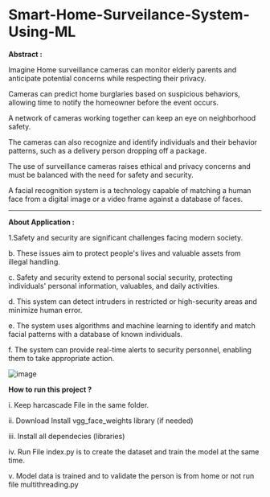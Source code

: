 # Smart-Home-Surveilance-System-Using-ML


**Abstract :**

Imagine Home surveillance cameras can monitor elderly parents and anticipate potential concerns while respecting their privacy.

Cameras can predict home burglaries based on suspicious behaviors, allowing time to notify the homeowner before the event occurs.

A network of cameras working together can keep an eye on neighborhood safety.

The cameras can also recognize and identify individuals and their behavior patterns, such as a delivery person dropping off a package.

The use of surveillance cameras raises ethical and privacy concerns and must be balanced with the need for safety and security.

A facial recognition system is a technology capable of matching a human face from a digital image or a video frame against a database of faces.


-------------------------------------------------------------------------------------------------------------------------------------------


**About Application :**


1.Safety and security are significant challenges facing modern society.

b. These issues aim to protect people's lives and valuable assets from illegal handling.

c. Safety and security extend to personal social security, protecting individuals' personal information, valuables, and daily activities.

d. This system can detect intruders in restricted or high-security areas and minimize human error.

e. The system uses algorithms and machine learning to identify and match facial patterns with a database of known individuals.

f. The system can provide real-time alerts to security personnel, enabling them to take appropriate action.



![image](https://github.com/Matin3230/Smart-Home-Surveilance-System-Using-ML/assets/85051013/39775be1-4226-4596-8176-2a523db655ec)



**How to run this project ?**

i. Keep harcascade File in the same folder.

ii. Download Install vgg_face_weights library (if needed)

iii. Install all dependecies (libraries)

iv. Run File index.py is to create the dataset and train the model at the same time.

v. Model data is trained and to validate the person is from home or not run file multithreading.py
